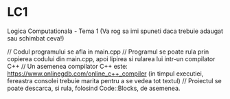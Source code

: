 # LC1
Logica Computationala - Tema 1
(Va rog sa imi spuneti daca trebuie adaugat sau schimbat ceva!)

// Codul programului se afla in main.cpp
// Programul se poate rula prin copierea codului din main.cpp, apoi lipirea si rularea lui intr-un compilator C++
// Un asemenea compilator C++ este: https://www.onlinegdb.com/online_c++_compiler (in timpul executiei, fereastra consolei trebuie marita pentru a se vedea tot textul)
// Proiectul se poate descarca, si rula, folosind Code::Blocks, de asemenea.
